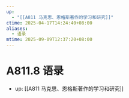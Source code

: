 ```yaml
---
up:
  - "[[A811 马克思、恩格斯著作的学习和研究]]"
ctime: 2025-04-17T14:24:40+08:00
aliases:
  - 语录
mtime: 2025-09-09T12:37:20+08:00
---
```


# A811.8 语录

- up: [[A811 马克思、恩格斯著作的学习和研究]]
